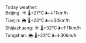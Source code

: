 Today weather:  
Beijing: ☀️ 🌡️+27°C 🌬️↓11km/h  
Tianjin: 🌦 🌡️+23°C 🌬️↓30km/h  
Shijiazhuang: ☀️ 🌡️+32°C 🌬️↑11km/h  
Tangshan: 🌦 🌡️+23°C 🌬️↓30km/h  
